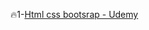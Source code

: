  🔥1-[Html css bootsrap - Udemy](https://www.udemy.com/certificate/UC-d3a28bdf-ab15-492d-932b-6dc4baa584aa/)
